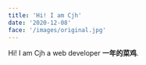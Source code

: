 ```yaml
---
title: 'Hi! I am Cjh'
date: '2020-12-08'
face: '/images/original.jpg'
---
```


Hi! I am Cjh a web developer **一年的菜鸡**.